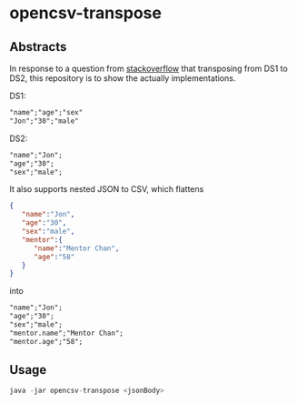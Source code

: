 # opencsv-transpose

## Abstracts

In response to a question from [stackoverflow](https://stackoverflow.com/questions/50018101/write-single-bean-rowise-per-attribute-to-csv/50021552#50021552) that transposing from DS1 to DS2, this repository is to show the actually implementations.

DS1:
```html
"name";"age";"sex"
"Jon";"30";"male"
```

DS2:
```html
"name";"Jon";
"age";"30";
"sex";"male";
```

It also supports nested JSON to CSV, which flattens
```json
{
   "name":"Jon",
   "age":"30",
   "sex":"male",
   "mentor":{
      "name":"Mentor Chan",
      "age":"58"
   }
}
```
into
```html
"name";"Jon";
"age";"30";
"sex";"male";
"mentor.name";"Mentor Chan";
"mentor.age";"58";
```

## Usage
```java
java -jar opencsv-transpose <jsonBody>
```

